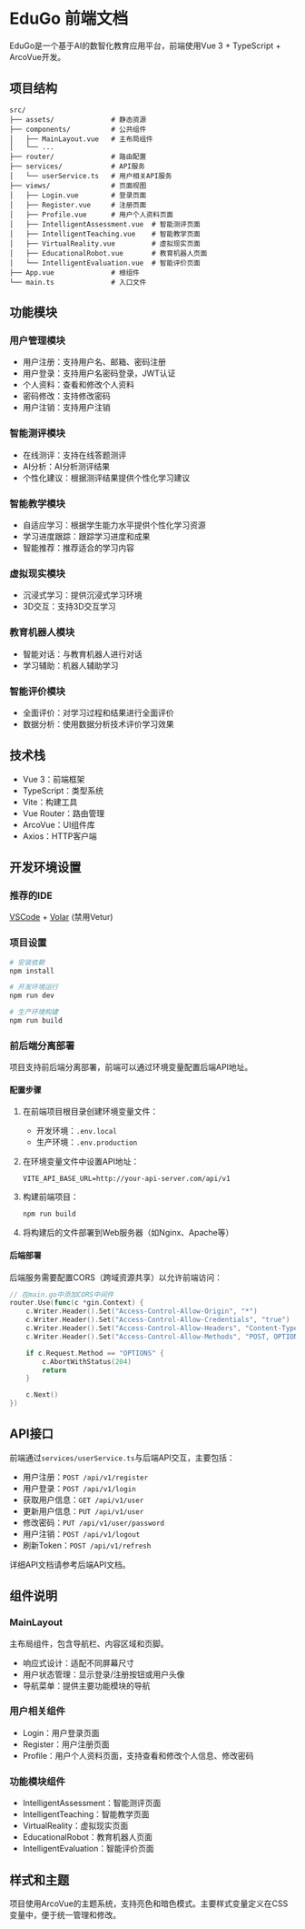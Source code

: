# EduGo 前端文档

EduGo是一个基于AI的数智化教育应用平台，前端使用Vue 3 + TypeScript + ArcoVue开发。

## 项目结构

```
src/
├── assets/              # 静态资源
├── components/          # 公共组件
│   ├── MainLayout.vue   # 主布局组件
│   └── ...
├── router/              # 路由配置
├── services/            # API服务
│   └── userService.ts   # 用户相关API服务
├── views/               # 页面视图
│   ├── Login.vue        # 登录页面
│   ├── Register.vue     # 注册页面
│   ├── Profile.vue      # 用户个人资料页面
│   ├── IntelligentAssessment.vue  # 智能测评页面
│   ├── IntelligentTeaching.vue    # 智能教学页面
│   ├── VirtualReality.vue         # 虚拟现实页面
│   ├── EducationalRobot.vue       # 教育机器人页面
│   └── IntelligentEvaluation.vue  # 智能评价页面
├── App.vue              # 根组件
└── main.ts              # 入口文件
```

## 功能模块

### 用户管理模块

- 用户注册：支持用户名、邮箱、密码注册
- 用户登录：支持用户名密码登录，JWT认证
- 个人资料：查看和修改个人资料
- 密码修改：支持修改密码
- 用户注销：支持用户注销

### 智能测评模块

- 在线测评：支持在线答题测评
- AI分析：AI分析测评结果
- 个性化建议：根据测评结果提供个性化学习建议

### 智能教学模块

- 自适应学习：根据学生能力水平提供个性化学习资源
- 学习进度跟踪：跟踪学习进度和成果
- 智能推荐：推荐适合的学习内容

### 虚拟现实模块

- 沉浸式学习：提供沉浸式学习环境
- 3D交互：支持3D交互学习

### 教育机器人模块

- 智能对话：与教育机器人进行对话
- 学习辅助：机器人辅助学习

### 智能评价模块

- 全面评价：对学习过程和结果进行全面评价
- 数据分析：使用数据分析技术评价学习效果

## 技术栈

- Vue 3：前端框架
- TypeScript：类型系统
- Vite：构建工具
- Vue Router：路由管理
- ArcoVue：UI组件库
- Axios：HTTP客户端

## 开发环境设置

### 推荐的IDE

[VSCode](https://code.visualstudio.com/) + [Volar](https://marketplace.visualstudio.com/items?itemName=Vue.volar) (禁用Vetur)

### 项目设置

```sh
# 安装依赖
npm install

# 开发环境运行
npm run dev

# 生产环境构建
npm run build
```

### 前后端分离部署

项目支持前后端分离部署，前端可以通过环境变量配置后端API地址。

#### 配置步骤

1. 在前端项目根目录创建环境变量文件：
   - 开发环境：`.env.local`
   - 生产环境：`.env.production`

2. 在环境变量文件中设置API地址：
   ```
   VITE_API_BASE_URL=http://your-api-server.com/api/v1
   ```

3. 构建前端项目：
   ```sh
   npm run build
   ```

4. 将构建后的文件部署到Web服务器（如Nginx、Apache等）

#### 后端部署

后端服务需要配置CORS（跨域资源共享）以允许前端访问：

```go
// 在main.go中添加CORS中间件
router.Use(func(c *gin.Context) {
    c.Writer.Header().Set("Access-Control-Allow-Origin", "*")
    c.Writer.Header().Set("Access-Control-Allow-Credentials", "true")
    c.Writer.Header().Set("Access-Control-Allow-Headers", "Content-Type, Content-Length, Accept-Encoding, X-CSRF-Token, Authorization, accept, origin, Cache-Control, X-Requested-With")
    c.Writer.Header().Set("Access-Control-Allow-Methods", "POST, OPTIONS, GET, PUT, DELETE")

    if c.Request.Method == "OPTIONS" {
        c.AbortWithStatus(204)
        return
    }

    c.Next()
})
```

## API接口

前端通过`services/userService.ts`与后端API交互，主要包括：

- 用户注册：`POST /api/v1/register`
- 用户登录：`POST /api/v1/login`
- 获取用户信息：`GET /api/v1/user`
- 更新用户信息：`PUT /api/v1/user`
- 修改密码：`PUT /api/v1/user/password`
- 用户注销：`POST /api/v1/logout`
- 刷新Token：`POST /api/v1/refresh`

详细API文档请参考后端API文档。

## 组件说明

### MainLayout

主布局组件，包含导航栏、内容区域和页脚。

- 响应式设计：适配不同屏幕尺寸
- 用户状态管理：显示登录/注册按钮或用户头像
- 导航菜单：提供主要功能模块的导航

### 用户相关组件

- Login：用户登录页面
- Register：用户注册页面
- Profile：用户个人资料页面，支持查看和修改个人信息、修改密码

### 功能模块组件

- IntelligentAssessment：智能测评页面
- IntelligentTeaching：智能教学页面
- VirtualReality：虚拟现实页面
- EducationalRobot：教育机器人页面
- IntelligentEvaluation：智能评价页面

## 样式和主题

项目使用ArcoVue的主题系统，支持亮色和暗色模式。主要样式变量定义在CSS变量中，便于统一管理和修改。
